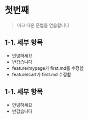 # 첫번째
> 마크 다운 문법을 연습합니다
> 
## 1-1. 세부 항목
* 안녕하세요
* 반갑습니다
* feature/mypage가 first.md를 수정함
* feature/cart가 first.md 수정함
## 1-1. 세부 항목
* 안녕하세요
* 반갑습니다
